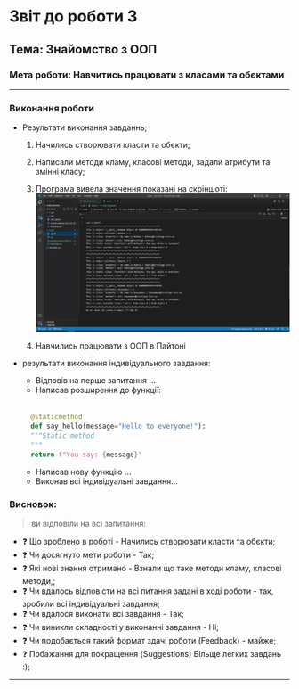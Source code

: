 # Звіт до роботи 3
## Тема: Знайомство з ООП
### Мета роботи: Навчитись працювати з класами та обєктами
---
### Виконання роботи
- Результати виконання завданнь;
    1. Начились створювати класти та обєкти;
    2. Написали методи кламу, класові методи, задали атрибути та змінні класу;
    3. Програма вивела значення показані на скріншоті:
        ![alt text](https://github.com/mykolasynytsia21/Git-Tk-41/raw/main/3_lab/%D0%97%D0%BD%D1%96%D0%BC%D0%BE%D0%BA%20%D0%B5%D0%BA%D1%80%D0%B0%D0%BD%D0%B0%202022-10-25%20145559.jpg )
        
        
    4. Навчились працювати з ООП в Пайтоні

- результати виконання індивідуального завдання:

    - Відповів на перше запитання ...
    - Написав розширення до функції:

  ```python

    @staticmethod
    def say_hello(message="Hello to everyone!"):
    """Static method
    """
    return f"You say: {message}"

  ```

    - Написав нову функцію ...
    - Виконав всі індивідуальні завдання...

### Висновок: 
>   ви відповіли на всі запитання:
- :question: Що зроблено в роботі - Начились створювати класти та обєкти;
- :question: Чи досягнуто мети роботи - Так;
- :question: Які нові знання отримано - Взнали що таке методи кламу, класові методи,;
- :question: Чи вдалось відповісти на всі питання задані в ході роботи - так, зробили всі індивідуальні завдання;
- :question: Чи вдалося виконати всі завдання - Так;
- :question: Чи виникли складності у виконанні завдання - Ні;
- :question: Чи подобається такий формат здачі роботи (Feedback) - майже;
- :question: Побажання для покращення (Suggestions) Більще легких завдань :);
---